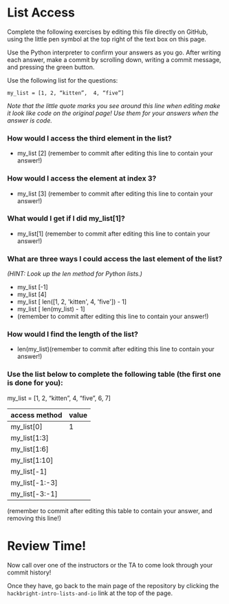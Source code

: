 # List Access

Complete the following exercises by editing this file directly on GitHub, using the little pen symbol at the top right of the text box on this page.

Use the Python interpreter to confirm your answers as you go.  After writing each answer, make a commit by scrolling down, writing a commit message, and pressing the green button.

Use the following list for the questions:

`my_list = [1, 2, “kitten”,  4, “five”]`

*Note that the little quote marks you see around this line when editing make it look like code on the original page!  Use them for your answers when the answer is code.*

### How would I access the third element in the list? 

- my_list [2] (remember to commit after editing this line to contain your answer!)

### How would I access the element at index 3? 

- my_list [3] (remember to commit after editing this line to contain your answer!)

### What would I get if I did my_list[1]?

- my_list[1] (remember to commit after editing this line to contain your answer!)

### What are three ways I could access the last element of the list?
*(HINT: Look up the len method for Python lists.)*

- my_list [-1]
- my_list [4]
- my_list [ len([1, 2, 'kitten', 4, 'five']) - 1]
- my_list [ len(my_list) - 1]
- (remember to commit after editing this line to contain your answer!)

### How would I find the length of the list?

- len(my_list)(remember to commit after editing this line to contain your answer!)

### Use the list below to complete the following table (the first one is done for you):
my_list = [1, 2, “kitten”,  4, “five”, 6, 7]

access method | value
--------------|---------
my_list[0]    | 1
my_list[1:3]  |
my_list[1:6]  |
my_list[1:10] |
my_list[-1]   |
my_list[-1:-3]|
my_list[-3:-1]|


(remember to commit after editing this table to contain your answer, and removing this line!)

# Review Time!

Now call over one of the instructors or the TA to come look through your commit history! 

Once they have, go back to the main page of the repository by clicking the `hackbright-intro-lists-and-io` link at the top of the page.
